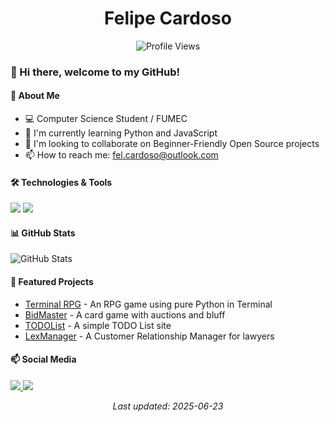 <h1 align="center">Felipe Cardoso</h1>

<div align="center">
  <img src="https://komarev.com/ghpvc/?username=felCardoso&label=Profile%20views&color=0e75b6&style=flat" alt="Profile Views" />
</div>

<!-- English Version -->

### 👋 Hi there, welcome to my GitHub!

#### 🚀 About Me
- 💻 Computer Science Student / FUMEC
- 🌱 I'm currently learning Python and JavaScript
- 👯 I'm looking to collaborate on Beginner-Friendly Open Source projects
- 📫 How to reach me: <a href="mailto:fel.cardoso@outlook.com">fel.cardoso@outlook.com</a>

#### 🛠️ Technologies & Tools
<p align="left">
  <img src="https://img.shields.io/badge/Python-3776AB?style=for-the-badge&logo=python&logoColor=white" />
  <img src="https://img.shields.io/badge/JavaScript-F7DF1E?style=for-the-badge&logo=javascript&logoColor=black" />
  <!-- Add more technology badges -->
</p>

#### 📊 GitHub Stats
<p align="left">
  <img src="https://github-readme-stats.vercel.app/api?username=felCardoso&show_icons=true&theme=radical" alt="GitHub Stats" />
</p>

#### 🌟 Featured Projects
- [Terminal RPG](https://github.com/felCardoso/TerminalRPG) - An RPG game using pure Python in Terminal
- [BidMaster](https://github.com/felCardoso/BidMaster) - A card game with auctions and bluff
- [TODOList](https://github.com/felCardoso/TODOList) - A simple TODO List site
- [LexManager](https://github.com/felCardoso/LexManager) - A Customer Relationship Manager for lawyers

#### 📫 Social Media
<p display="inline" align="left">
  <a href="https://www.linkedin.com/in/felip-cardoso/" target="_blank">
    <img src="https://img.shields.io/badge/LinkedIn-0077B5?style=for-the-badge&logo=linkedin&logoColor=white" />
  </a>
  <a href="https://www.discordapp.com/users/357288925448110081" target="_blank">
    <img src="https://img.shields.io/badge/Discord-0077B5?style=for-the-badge&logo=discord&logoColor=white" />
  </a>
  
  <!-- Add more social media badges as needed -->
</p>
<p align="center">
  <i>Last updated: 2025-06-23</i>
</p>
</details>

<!-- Footer -->

